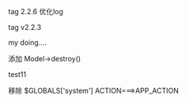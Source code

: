 tag 2.2.6
优化log

tag v2.2.3

my doing....

添加 Model->destroy()

test11

移除 $GLOBALS['system']
ACTION===>APP_ACTION